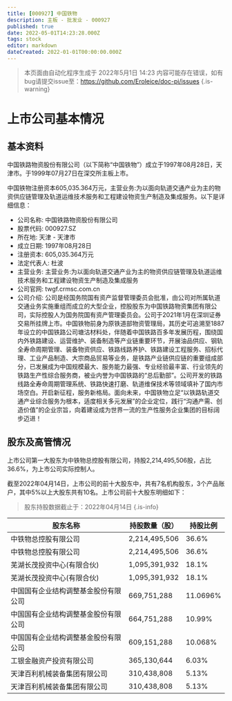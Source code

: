 ```yaml
---
title: [000927] 中国铁物
description: 主板 - 批发业 - 000927
published: true
date: 2022-05-01T14:23:28.000Z
tags: stock
editor: markdown
dateCreated: 2022-01-01T00:00:00.000Z
---
```


> 本页面由自动化程序生成于 2022年5月1日 14:23
> 内容可能存在错误，如有bug请提交issue至：https://github.com/Eroleice/doc-pi/issues
{.is-warning}

# 上市公司基本情况

## 基本资料

中国铁路物资股份有限公司（以下简称“中国铁物”）成立于1997年08月28日，天津市。于1999年07月27日在深交所主板上市。

中国铁物注册资本605,035.364万元，主营业务:为以面向轨道交通产业为主的物资供应链管理及轨道运维技术服务和工程建设物资生产制造及集成服务。以下是详细信息：

- 公司名称: 中国铁路物资股份有限公司
- 股票代码: 000927.SZ
- 所在地: 天津 - 天津市
- 成立日期: 1997年08月28日
- 注册资本: 605,035.364万元
- 法定代表人: 杜波
- 主营业务: 主营业务:为以面向轨道交通产业为主的物资供应链管理及轨道运维技术服务和工程建设物资生产制造及集成服务
- 公司官网: twgf.crmsc.com.cn
- 公司介绍: 公司是经国务院国有资产监督管理委员会批准，由公司对所属轨道交通业务实施重组而成立的大型企业，控股股东为中国铁路物资集团有限公司，实际控股人为国务院国有资产管理委员会。公司于2021年1月在深圳证券交易所挂牌上市。中国铁物前身为原铁道部物资管理局，其历史可追溯至1887年设立的中国铁路公司塘沽材料处，伴随着中国铁路百多年发展历程，围绕国内外铁路建设、运营维护、装备制造等产业链重要环节，开展油品供应、钢轨全寿命周期管理、装备物资供应、铁路线路养护、铁路建设工程服务、招标代理、工业产品制造、大宗商品贸易等业务，是铁路产业链供应链的重要组成部分，已发展成为中国规模最大、服务能力最强、专业经验最丰富、行业领先的铁路生产性综合服务商，被业内誉为中国铁路的“总后勤部”。公司开发的铁路线路全寿命周期管理系统、铁路快速打磨、轨道维保技术等领域填补了国内市场空白。开启新征程，服务新格局。面向未来，中国铁物立足“以铁路轨道交通产业综合服务为根本，适度相关多元发展”的企业定位，践行“沟通产需、创造价值”的企业宗旨，向着建设成为世界一流的生产性服务企业集团的目标阔步迈进！


## 股东及高管情况

上市公司第一大股东为中铁物总控股有限公司，持股2,214,495,506股，占比36.6%，为上市公司实际控制人。

截至2022年04月14日，上市公司的前十大股东中，共有7名机构股东，3个产品账户，其中5%以上大股东共有10名。上市公司前十大股东明细如下：

> 股东持股数据截止于：2022年04月14日
{.is-info}

| 股东名称 | 持股数量（股） | 持股比例 |
| --- | --- | --- |
| 中铁物总控股有限公司 | 2,214,495,506 | 36.6% |
| 中铁物总控股有限公司 | 2,214,495,506 | 36.6% |
| 芜湖长茂投资中心(有限合伙) | 1,095,391,932 | 18.1% |
| 芜湖长茂投资中心(有限合伙) | 1,095,391,932 | 18.1% |
| 中国国有企业结构调整基金股份有限公司 | 669,751,288 | 11.0696% |
| 中国国有企业结构调整基金股份有限公司 | 664,751,288 | 10.99% |
| 中国国有企业结构调整基金股份有限公司 | 609,151,288 | 10.068% |
| 工银金融资产投资有限公司 | 365,130,644 | 6.03% |
| 天津百利机械装备集团有限公司 | 310,438,808 | 5.13% |
| 天津百利机械装备集团有限公司 | 310,438,808 | 5.13% |




